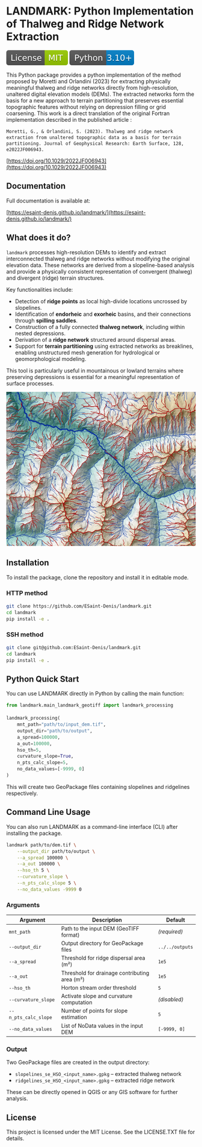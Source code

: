 # LANDMARK: Python Implementation of Thalweg and Ridge Network Extraction

[![License: MIT](./docs/_static/License-MIT.svg)](./LICENSE.txt)
[![Python](./docs/_static/Python-3.10.svg)](https://www.python.org/)


This Python package provides a python implementation of the method proposed by Moretti and Orlandini (2023) for extracting physically meaningful thalweg and ridge networks directly from high-resolution, unaltered digital elevation models (DEMs). The extracted networks form the basis for a new approach to terrain partitioning that preserves essential topographic features without relying on depression filling or grid coarsening. This work is a direct translation of the original Fortran implementation described in the published article :



```{note}
Moretti, G., & Orlandini, S. (2023). Thalweg and ridge network extraction from unaltered topographic data as a basis for terrain partitioning. Journal of Geophysical Research: Earth Surface, 128, e2022JF006943. 
```
[https://doi.org/10.1029/2022JF006943](https://doi.org/10.1029/2022JF006943)


## Documentation

Full documentation is available at:

[https://esaint-denis.github.io/landmark/](https://esaint-denis.github.io/landmark/)

## What does it do?

`landmark` processes high-resolution DEMs to identify and extract interconnected thalweg and ridge networks without modifying the original elevation data. These networks are derived from a slopeline-based analysis and provide a physically consistent representation of convergent (thalweg) and divergent (ridge) terrain structures.

Key functionalities include:
- Detection of **ridge points** as local high-divide locations uncrossed by slopelines.
- Identification of **endorheic** and **exorheic** basins, and their connections through **spilling saddles**.
- Construction of a fully connected **thalweg network**, including within nested depressions.
- Derivation of a **ridge network** structured around dispersal areas.
- Support for **terrain partitioning** using extracted networks as breaklines, enabling unstructured mesh generation for hydrological or geomorphological modeling.

This tool is particularly useful in mountainous or lowland terrains where preserving depressions is essential for a meaningful representation of surface processes.


![Exemple of Thalweg and Ridge Network extraction](docs/images/extraction_zone_O1.png)

## Installation

To install the package, clone the repository and install it in editable mode.

### HTTP method

```bash
git clone https://github.com/ESaint-Denis/landmark.git
cd landmark
pip install -e .
```

### SSH method

```bash
git clone git@github.com:ESaint-Denis/landmark.git
cd landmark
pip install -e .
```


## Python Quick Start

You can use LANDMARK directly in Python by calling the main function:

```python
from landmark.main_landmark_geotiff import landmark_processing

landmark_processing(
    mnt_path="path/to/input_dem.tif",
    output_dir="path/to/output",
    a_spread=100000,
    a_out=100000,
    hso_th=5,
    curvature_slope=True,
    n_pts_calc_slope=5,
    no_data_values=[-9999, 0]
)
```

This will create two GeoPackage files containing slopelines and ridgelines respectively.

## Command Line Usage

You can also run LANDMARK as a command-line interface (CLI) after installing the package.

```bash
landmark path/to/dem.tif \
    --output_dir path/to/output \
    --a_spread 100000 \
    --a_out 100000 \
    --hso_th 5 \
    --curvature_slope \
    --n_pts_calc_slope 5 \
    --no_data_values -9999 0
```

### Arguments

| Argument            | Description                                                                | Default         |
|---------------------|----------------------------------------------------------------------------|-----------------|
| `mnt_path`          | Path to the input DEM (GeoTIFF format)                                     | *(required)*    |
| `--output_dir`      | Output directory for GeoPackage files                                      | `../../outputs` |
| `--a_spread`        | Threshold for ridge dispersal area (m²)                                    | `1e5`           |
| `--a_out`           | Threshold for drainage contributing area (m²)                              | `1e5`           |
| `--hso_th`          | Horton stream order threshold                                              | `5`             |
| `--curvature_slope` | Activate slope and curvature computation                                   | *(disabled)*    |
| `--n_pts_calc_slope`| Number of points for slope estimation                                      | `5`             |
| `--no_data_values`  | List of NoData values in the input DEM                                     | `[-9999, 0]`    |

### Output

Two GeoPackage files are created in the output directory:
- `slopelines_se_HSO_<input_name>.gpkg` – extracted thalweg network
- `ridgelines_se_HSO_<input_name>.gpkg` – extracted ridge network

These can be directly opened in QGIS or any GIS software for further analysis.


## License

This project is licensed under the MIT License. See the LICENSE.TXT file for details.
